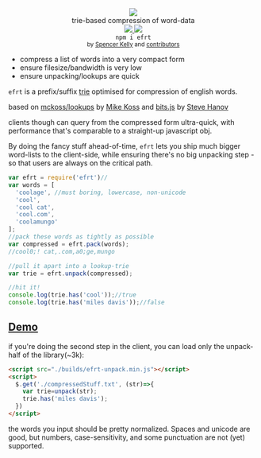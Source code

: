 <div align="center">
  <img src="https://cloud.githubusercontent.com/assets/399657/23590290/ede73772-01aa-11e7-8915-181ef21027bc.png" />
  <div>trie-based compression of word-data</div>
  <a href="https://npmjs.org/package/efrt">
    <img src="https://img.shields.io/npm/v/efrt.svg?style=flat-square" />
  </a>
  <a href="https://nodejs.org/api/documentation.html#documentation_stability_index">
    <img src="https://img.shields.io/badge/stability-stable-green.svg?style=flat-square" />
  </a>
</div>

<div align="center">
  <code>npm i efrt</code>
</div>

<div align="center">
  <sub>
    by
    <a href="https://github.com/spencermountain">Spencer Kelly</a> and
    <a href="https://github.com/nlp-compromise/efrt/graphs/contributors">
      contributors
    </a>
  </sub>
</div>

* compress a list of words into a very compact form
* ensure filesize/bandwidth is very low
* ensure unpacking/lookups are quick

`efrt` is a prefix/suffix [trie](https://en.wikipedia.org/wiki/Trie) optimised for compression of english words.

based on [mckoss/lookups](https://github.com/mckoss/lookups) by [Mike Koss](https://github.com/mckoss)
 and [bits.js](http://stevehanov.ca/blog/index.php?id=120) by [Steve Hanov](https://twitter.com/smhanov)

clients though can query from the compressed form ultra-quick, with performance that's comparable to a straight-up javascript obj.

By doing the fancy stuff ahead-of-time, `efrt` lets you ship much bigger word-lists to the client-side, while ensuring there's no big unpacking step - so that users are always on the critical path.

```js
var efrt = require('efrt')//
var words = [
  'coolage', //must boring, lowercase, non-unicode
  'cool',
  'cool cat',
  'cool.com',
  'coolamungo'
];
//pack these words as tightly as possible
var compressed = efrt.pack(words);
//cool0;! cat,.com,a0;ge,mungo

//pull it apart into a lookup-trie
var trie = efrt.unpack(compressed);

//hit it!
console.log(trie.has('cool'));//true
console.log(trie.has('miles davis'));//false
```

## [Demo](https://rawgit.com/nlp-compromise/efrt/master/demo/index.html)

if you're doing the second step in the client, you can load only the unpack-half of the library(~3k):
```html
<script src="./builds/efrt-unpack.min.js"></script>
<script>
  $.get('./compressedStuff.txt', (str)=>{
    var trie=unpack(str);
    trie.has('miles davis');
  })
</script>
```

the words you input should be pretty normalized. Spaces and unicode are good, but numbers, case-sensitivity, and some punctuation are not (yet) supported.
